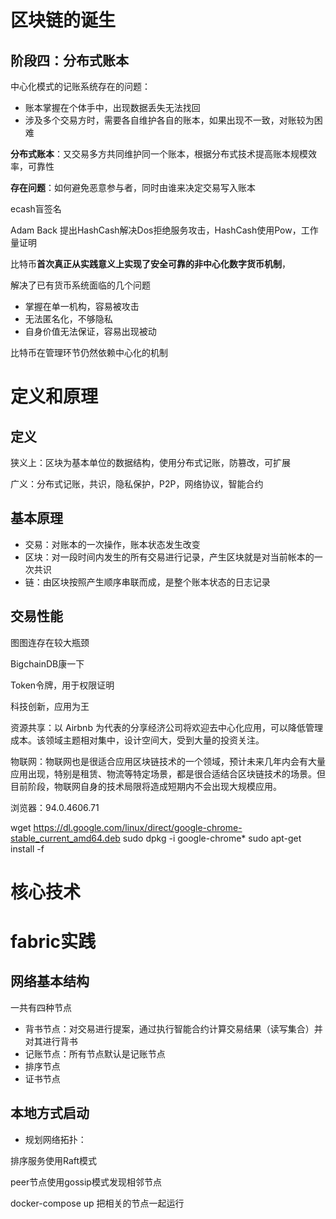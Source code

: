 # 区块链的诞生

## 阶段四：分布式账本

中心化模式的记账系统存在的问题：

- 账本掌握在个体手中，出现数据丢失无法找回
- 涉及多个交易方时，需要各自维护各自的账本，如果出现不一致，对账较为困难

**分布式账本**：又交易多方共同维护同一个账本，根据分布式技术提高账本规模效率，可靠性

**存在问题**：如何避免恶意参与者，同时由谁来决定交易写入账本



ecash盲签名

Adam Back 提出HashCash解决Dos拒绝服务攻击，HashCash使用Pow，工作量证明



比特币**首次真正从实践意义上实现了安全可靠的非中心化数字货币机制**，

解决了已有货币系统面临的几个问题

- 掌握在单一机构，容易被攻击
- 无法匿名化，不够隐私
- 自身价值无法保证，容易出现被动



比特币在管理环节仍然依赖中心化的机制



# 定义和原理



## 定义

狭义上：区块为基本单位的数据结构，使用分布式记账，防篡改，可扩展

广义：分布式记账，共识，隐私保护，P2P，网络协议，智能合约

## 基本原理

- 交易：对账本的一次操作，账本状态发生改变
- 区块：对一段时间内发生的所有交易进行记录，产生区块就是对当前帐本的一次共识
- 链：由区块按照产生顺序串联而成，是整个账本状态的日志记录

## 交易性能

图图连存在较大瓶颈





BigchainDB康一下

Token令牌，用于权限证明



 科技创新，应用为王

资源共享：以 Airbnb 为代表的分享经济公司将欢迎去中心化应用，可以降低管理成本。该领域主题相对集中，设计空间大，受到大量的投资关注。

物联网：物联网也是很适合应用区块链技术的一个领域，预计未来几年内会有大量应用出现，特别是租赁、物流等特定场景，都是很合适结合区块链技术的场景。但目前阶段，物联网自身的技术局限将造成短期内不会出现大规模应用。



浏览器：94.0.4606.71

wget https://dl.google.com/linux/direct/google-chrome-stable_current_amd64.deb sudo dpkg -i google-chrome* sudo apt-get install -f



# 核心技术





# fabric实践

## 网络基本结构

一共有四种节点

- 背书节点：对交易进行提案，通过执行智能合约计算交易结果（读写集合）并对其进行背书
- 记账节点：所有节点默认是记账节点
- 排序节点
- 证书节点



## 本地方式启动

- 规划网络拓扑：



排序服务使用Raft模式

peer节点使用gossip模式发现相邻节点

docker-compose up 把相关的节点一起运行


